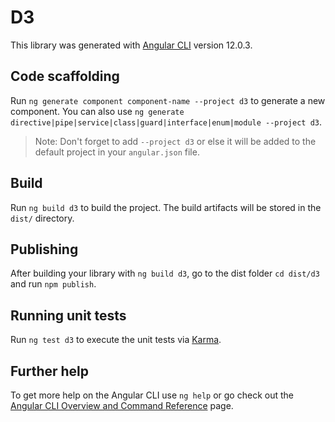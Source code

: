 # D3

This library was generated with [Angular CLI](https://github.com/angular/angular-cli) version 12.0.3.

## Code scaffolding

Run `ng generate component component-name --project d3` to generate a new component. You can also use `ng generate directive|pipe|service|class|guard|interface|enum|module --project d3`.
> Note: Don't forget to add `--project d3` or else it will be added to the default project in your `angular.json` file. 

## Build

Run `ng build d3` to build the project. The build artifacts will be stored in the `dist/` directory.

## Publishing

After building your library with `ng build d3`, go to the dist folder `cd dist/d3` and run `npm publish`.

## Running unit tests

Run `ng test d3` to execute the unit tests via [Karma](https://karma-runner.github.io).

## Further help

To get more help on the Angular CLI use `ng help` or go check out the [Angular CLI Overview and Command Reference](https://angular.io/cli) page.
